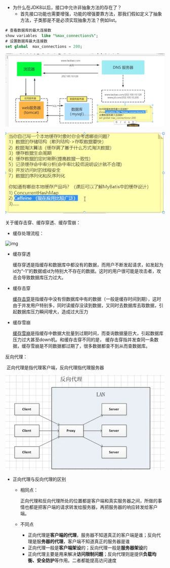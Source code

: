 - 为什么在JDK8以后，接口中允许非抽象方法的存在了？
  - 首先接口功能也需要增强，功能的增强要靠方法，那我们假如定义了抽象方法，子类那是不是必须实现抽象方法？例如list。

```sql
# 查看数据库的最大连接数
show variables  like "%max_connections%";
# 设置数据库最大连接数
set global  max_connections = 200;
```

![微信图片_20221110200508](猎才班.assets/微信图片_20221110200508-1668081980905.png)

![image-20221110200843639](猎才班.assets/image-20221110200843639.png)

关于缓存击穿、缓存穿透、缓存雪崩：

* 缓存处理流程：

![img](猎才班.assets/20180919143214712)

* 缓存穿透

   缓存穿透是指缓存和数据库中都没有的数据，而用户不断发起请求，如发起为id为“-1”的数据或id为特别大不存在的数据。这时的用户很可能是攻击者，攻击会导致数据库压力过大。

* 缓存击穿

     [缓存击穿](https://so.csdn.net/so/search?q=缓存击穿&spm=1001.2101.3001.7020)是指缓存中没有但数据库中有的数据（一般是缓存时间到期），这时由于并发用户特别多，同时读缓存没读到数据，又同时去数据库去取数据，引起数据库压力瞬间增大，造成过大压力

* 缓存雪崩

    [缓存雪崩](https://so.csdn.net/so/search?q=缓存雪崩&spm=1001.2101.3001.7020)是指缓存中数据大批量到过期时间，而查询数据量巨大，引起数据库压力过大甚至down机。和缓存击穿不同的是，    缓存击穿指并发查同一条数据，缓存雪崩是不同数据都过期了，很多数据都查不到从而查数据库。

反向代理：

​	正向代理是指代理客户端，反向代理指代理服务器

![在这里插入图片描述](猎才班.assets/e93b8af934b14b769644ebdb94d142ed.png)

* 正向代理与反向代理的区别

  * 相同点：

    正向代理和反向代理所处的位置都是客户端和真实服务器之间，所做的事情也都是把客户端的请求转发给服务器，再把服务器的响应转发给客户端。

  * 不同点

    - 正向代理是**客户端的代理**，服务器不知道真正的客户端是谁；反向代理是服**务器的代理**，客户端不知道真正的服务器是谁
    - 正向代理一般是**客户端架设**的；反向代理一般是**服务器架设**的
    - 正向代理主要是用来解决**访问限制问题**；反向代理则是提供**负载均衡、安全防护**等作用。二者都能提高访问速度